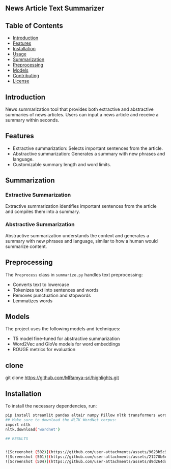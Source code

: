 

## News Article Text Summarizer

## Table of Contents
- [Introduction](#introduction)
- [Features](#features)
- [Installation](#installation)
- [Usage](#usage)
- [Summarization](#summarization)
- [Preprocessing](#preprocessing)
- [Models](#models)
- [Contributing](#contributing)
- [License](#license)

## Introduction
News summarization tool that provides both extractive and abstractive summaries of news articles. Users can input a news article and receive a summary within seconds.

## Features
- Extractive summarization: Selects important sentences from the article.
- Abstractive summarization: Generates a summary with new phrases and language.
- Customizable summary length and word limits.

## Summarization

### Extractive Summarization
Extractive summarization identifies important sentences from the article and compiles them into a summary.

### Abstractive Summarization
Abstractive summarization understands the context and generates a summary with new phrases and language, similar to how a human would summarize content.

## Preprocessing
The `Preprocess` class in `summarize.py` handles text preprocessing:
- Converts text to lowercase
- Tokenizes text into sentences and words
- Removes punctuation and stopwords
- Lemmatizes words

## Models
The project uses the following models and techniques:
- T5 model fine-tuned for abstractive summarization
- Word2Vec and GloVe models for word embeddings
- ROUGE metrics for evaluation


## clone
git clone https://github.com/MRamya-sri/highlights.git

## Installation
To install the necessary dependencies, run:
```bash
pip install streamlit pandas altair numpy Pillow nltk transformers wordcloud matplotlib gensim rouge-score
## Make sure to download the NLTK WordNet corpus:
import nltk
nltk.download('wordnet')

## RESULTS


![Screenshot (502)](https://github.com/user-attachments/assets/9623b5c9-c004-4456-ab34-6d513a6b2243)
![Screenshot (501)](https://github.com/user-attachments/assets/21270b6c-0a0f-41a9-960c-6aa4ae2f2e58)
![Screenshot (504)](https://github.com/user-attachments/assets/d9d264dd-44f8-49b8-bc00-6295d7bc7ef8)
